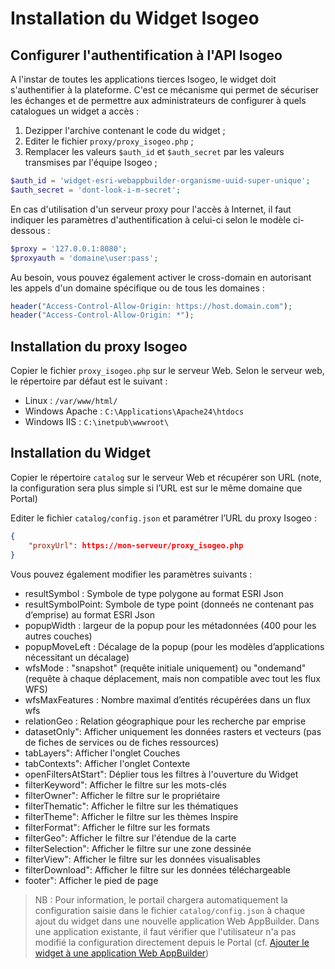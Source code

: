 # Installation du Widget Isogeo

## Configurer l'authentification à l'API Isogeo

A l'instar de toutes les applications tierces Isogeo, le widget doit s'authentifier à la plateforme. C'est ce mécanisme qui permet de sécuriser les échanges et de permettre aux administrateurs de configurer à quels catalogues un widget a accès :

1. Dezipper l'archive contenant le code du widget ;
2. Editer le fichier `proxy/proxy_isogeo.php` ;
3. Remplacer les valeurs `$auth_id` et `$auth_secret` par les valeurs transmises par l'équipe Isogeo ;

```php
$auth_id = 'widget-esri-webappbuilder-organisme-uuid-super-unique';
$auth_secret = 'dont-look-i-m-secret';
```
En cas d'utilisation d'un serveur proxy pour l'accès à Internet, il faut indiquer les paramètres d'authentification à celui-ci selon le modèle ci-dessous :

```php
$proxy = '127.0.0.1:8080';
$proxyauth = 'domaine\user:pass';
```
Au besoin, vous pouvez également activer le cross-domain en autorisant les appels d'un domaine spécifique ou de tous les domaines :

```php
header("Access-Control-Allow-Origin: https://host.domain.com");
header("Access-Control-Allow-Origin: *");
```

## Installation du proxy Isogeo

Copier le fichier `proxy_isogeo.php` sur le serveur Web. Selon le serveur web, le répertoire par défaut est le suivant :

* Linux : `/var/www/html/`
* Windows Apache : `C:\Applications\Apache24\htdocs`
* Windows IIS : `C:\inetpub\wwwroot\`

## Installation du Widget

Copier le répertoire `catalog` sur le serveur Web et récupérer son URL (note, la configuration sera plus simple si l’URL est sur le même domaine que Portal)

Editer le fichier `catalog/config.json` et paramétrer l’URL du proxy Isogeo :

```json
{
    "proxyUrl": https://mon-serveur/proxy_isogeo.php
}
```

Vous pouvez également modifier les paramètres suivants :

* resultSymbol : Symbole de type polygone au format ESRI Json
* resultSymbolPoint: Symbole de type point (donneés ne contenant pas d’emprise) au format ESRI Json
* popupWidth : largeur de la popup pour les métadonnées (400 pour les autres couches)
* popupMoveLeft : Décalage de la popup (pour les modèles d’applications nécessitant un décalage)
* wfsMode : "snapshot" (requête initiale uniquement) ou "ondemand" (requête à chaque déplacement, mais non
compatible avec tout les flux WFS)
* wfsMaxFeatures : Nombre maximal d’entités récupérées dans un flux wfs
* relationGeo : Relation géographique pour les recherche par emprise
* datasetOnly": Afficher uniquement les données rasters et vecteurs (pas de fiches de services ou de fiches ressources)
* tabLayers": Afficher l'onglet Couches
* tabContexts": Afficher l'onglet Contexte
* openFiltersAtStart": Déplier tous les filtres à l'ouverture du Widget
* filterKeyword": Afficher le filtre sur les mots-clés
* filterOwner": Afficher le filtre sur le propriétaire
* filterThematic": Afficher le filtre sur les thématiques
* filterTheme": Afficher le filtre sur les thèmes Inspire
* filterFormat": Afficher le filtre sur les formats
* filterGeo": Afficher le filtre sur l'étendue de la carte
* filterSelection": Afficher le filtre sur une zone dessinée
* filterView": Afficher le filtre sur les données visualisables
* filterDownload": Afficher le filtre sur les données téléchargeable
* footer": Afficher le pied de page

> NB : Pour information, le portail chargera automatiquement la configuration saisie dans le fichier `catalog/config.json` à chaque ajout du widget dans une nouvelle application Web AppBuilder. Dans une application existante, il faut vérifier que l'utilisateur n'a pas modifié la configuration directement depuis le Portal (cf. [Ajouter le widget à une application Web AppBuilder](/installation-portal/addwidgetapplication.md))
<!-- * useMetadataName": -->